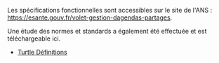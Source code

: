 Les spécifications fonctionnelles sont accessibles sur le site de l'ANS : https://esante.gouv.fr/volet-gestion-dagendas-partages.


Une étude des normes et standards a également été effectuée et est téléchargeable ici.

* [Turtle Définitions](definitions.ttl.zip)